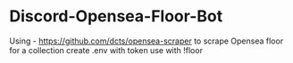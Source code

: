 # Discord-Opensea-Floor-Bot
Using - https://github.com/dcts/opensea-scraper to scrape Opensea floor for a collection
create .env with token
use with !floor 
